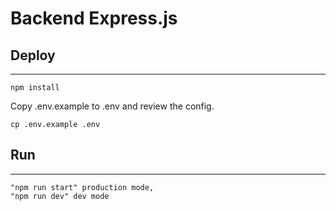 # Backend Express.js

## Deploy

---

```
npm install
```

Copy .env.example to .env and review the config.

```
cp .env.example .env
```

## Run

---

```
"npm run start" production mode,
"npm run dev" dev mode
```
